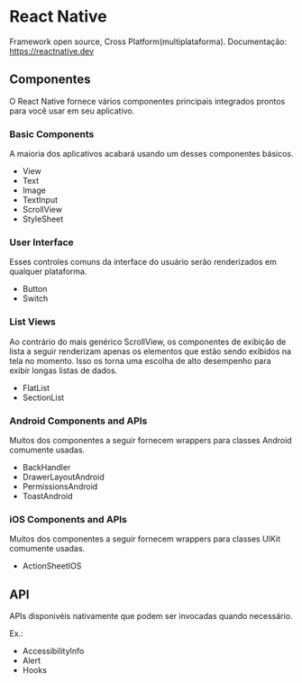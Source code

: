 # React Native

Framework open source, Cross Platform(multiplataforma).
Documentação: https://reactnative.dev

## Componentes

O React Native fornece vários componentes principais integrados prontos para você usar em seu aplicativo. 

### Basic Components

A maioria dos aplicativos acabará usando um desses componentes básicos.

- View
- Text
- Image
- TextInput
- ScrollView
- StyleSheet

### User Interface

Esses controles comuns da interface do usuário serão renderizados em qualquer plataforma.

- Button
- Switch

### List Views

Ao contrário do mais genérico ScrollView, os componentes de exibição de lista a seguir renderizam apenas os elementos que estão sendo exibidos na tela no momento. Isso os torna uma escolha de alto desempenho para exibir longas listas de dados.

- FlatList
- SectionList

### Android Components and APIs

Muitos dos componentes a seguir fornecem wrappers para classes Android comumente usadas.

- BackHandler
- DrawerLayoutAndroid
- PermissionsAndroid
- ToastAndroid

### iOS Components and APIs

Muitos dos componentes a seguir fornecem wrappers para classes UIKit comumente usadas.

- ActionSheetIOS


## API 

APIs disponivéis nativamente que podem ser invocadas quando necessário.

Ex.:

- AccessibilityInfo
- Alert
- Hooks
